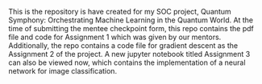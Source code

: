 This is the repository is have created for my SOC project, Quantum Symphony: Orchestrating Machine Learning in the Quantum World.
At the time of submitting the mentee checkpoint form, this repo contains the pdf file and code for Assignment 1 which was given by our mentors. 
Additionally, the repo contains a code file for gradient descent as the Assignment 2 of the project.
A new jupyter notebook titled Assignment 3 can also be viewed now, which contains the implementation of a neural network for image classification.
